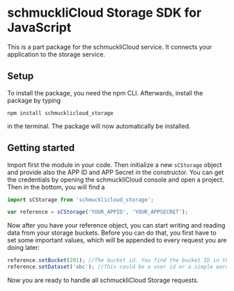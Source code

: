 # schmuckliCloud Storage SDK for JavaScript
This is a part package for the schmuckliCloud service. It connects your application to the storage service.

## Setup
To install the package, you need the npm CLI. Afterwards, install the package by typing

```
npm install schmucklicloud_storage
```

in the terminal. The package will now automatically be installed.

## Getting started
Import first the module in your code. 
Then initialize a new `sCStorage` object and provide also the APP ID and APP Secret in the constructor. You can get the credentials by opening
the schmuckliCloud console and open a project. Then in the bottom, you will find a 

```javascript
import sCStorage from 'schmucklicloud_storage';

var reference = sCStorage('YOUR_APPID', 'YOUR_APPSECRET');
```
Now after you have your reference object, you can start writing and reading data from your storage buckets. 
Before you can do that, you first have to set some important values, which will be appended to every request you are doing later:

```javascript
reference.setBucket(201); //The bucket id. You find the bucket ID in the schmuckliCloud console
reference.setDataset('abc'); //This could be a user id or a simple word.
```

Now you are ready to handle all schmuckliCloud Storage requests.
